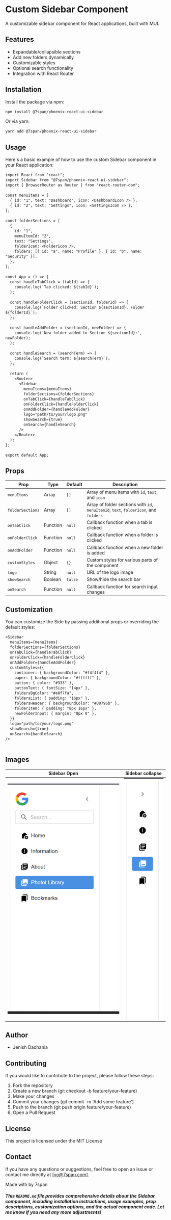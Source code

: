 # Custom Sidebar Component

A customizable sidebar component for React applications, built with MUI.

## Features

- Expandable/collapsible sections
- Add new folders dynamically
- Customizable styles
- Optional search functionality
- Integration with React Router

## Installation

Install the package via npm:

```bash
npm install @7span/phoenix-react-ui-sidebar
```

Or via yarn:
```bash
yarn add @7span/phoenix-react-ui-sidebar
```

## Usage
Here's a basic example of how to use the custom Sidebar component in your React application:

```
import React from "react";
import Sidebar from "@7span/phoenix-react-ui-sidebar";
import { BrowserRouter as Router } from "react-router-dom";

const menuItems = [
  { id: "1", text: "Dashboard", icon: <DashboardIcon /> },
  { id: "2", text: "Settings", icon: <SettingsIcon /> },
];

const folderSections = [
  {
    id: "1",
    menuItemId: "2",
    text: "Settings",
    folderIcon: <FolderIcon />,
    folders: [{ id: "a", name: "Profile" }, { id: "b", name: "Security" }],
  },
];

const App = () => {
  const handleTabClick = (tabId) => {
    console.log(`Tab clicked: ${tabId}`);
  };

  const handleFolderClick = (sectionId, folderId) => {
    console.log(`Folder clicked: Section ${sectionId}, Folder ${folderId}`);
  };

  const handleAddFolder = (sectionId, newFolder) => {
    console.log(`New folder added to Section ${sectionId}:`, newFolder);
  };

  const handleSearch = (searchTerm) => {
    console.log(`Search term: ${searchTerm}`);
  };

  return (
    <Router>
      <Sidebar
        menuItems={menuItems}
        folderSections={folderSections}
        onTabClick={handleTabClick}
        onFolderClick={handleFolderClick}
        onAddFolder={handleAddFolder}
        logo="path/to/your/logo.png"
        showSearch={true}
        onSearch={handleSearch}
      />
    </Router>
  );
};

export default App;

```

## Props

| Prop              | Type      | Default | Description                                             |
|-------------------|-----------|---------|---------------------------------------------------------|
| `menuItems`       | Array     | `[]`    | Array of menu items with `id`, `text`, and `icon`       |
| `folderSections`  | Array     | `[]`    | Array of folder sections with `id`, `menuItemId`, `text`, `folderIcon`, and `folders` |
| `onTabClick`      | Function  | `null`  | Callback function when a tab is clicked                 |
| `onFolderClick`   | Function  | `null`  | Callback function when a folder is clicked              |
| `onAddFolder`     | Function  | `null`  | Callback function when a new folder is added            |
| `customStyles`    | Object    | `{}`    | Custom styles for various parts of the component        |
| `logo`            | String    | `null`  | URL of the logo image                                   |
| `showSearch`      | Boolean   | `false` | Show/hide the search bar                                |
| `onSearch`        | Function  | `null`  | Callback function for search input changes              |


## Customization
You can customize the Side by passing additional props or overriding the default styles:

```
<Sidebar
  menuItems={menuItems}
  folderSections={folderSections}
  onTabClick={handleTabClick}
  onFolderClick={handleFolderClick}
  onAddFolder={handleAddFolder}
  customStyles={{
    container: { backgroundColor: "#f4f4f4" },
    paper: { backgroundColor: "#ffffff" },
    button: { color: "#333" },
    buttonText: { fontSize: "14px" },
    foldersBgColor: "#e0f7fa",
    foldersList: { padding: "16px" },
    foldersHeader: { backgroundColor: "#00796b" },
    folderItem: { padding: "8px 16px" },
    newFolderInput: { margin: "8px 0" },
  }}
  logo="path/to/your/logo.png"
  showSearch={true}
  onSearch={handleSearch}
/>


```

## Images
|Sidebar Open | Sidebar collapse|
|:-:|:-:|
|![Sidebar Image](https://github.com/akshay-7span/react-component-library/blob/VS-230/Sidebar/sidebar.png)|![Sidebar Image](https://github.com/akshay-7span/react-component-library/blob/VS-230/Sidebar/sidebar-collapse.png)


## Author
- Jenish Dadhania

## Contributing
If you would like to contribute to the project, please follow these steps:
1. Fork the repository
2. Create a new branch (git checkout -b feature/your-feature)
3. Make your changes
4. Commit your changes (git commit -m 'Add some feature')
5. Push to the branch (git push origin feature/your-feature)
6. Open a Pull Request


## License
This project is licensed under the MIT License

## Contact
If you have any questions or suggestions, feel free to open an issue or contact me directly at [yo@7span.com].


Made with by 7span
##### This `README.md` file provides comprehensive details about the Sidebar component, including installation instructions, usage examples, prop descriptions, customization options, and the actual component code. Let me know if you need any more adjustments!

